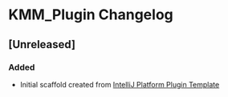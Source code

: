 <!-- Keep a Changelog guide -> https://keepachangelog.com -->

# KMM_Plugin Changelog

## [Unreleased]
### Added
- Initial scaffold created from [IntelliJ Platform Plugin Template](https://github.com/JetBrains/intellij-platform-plugin-template)
